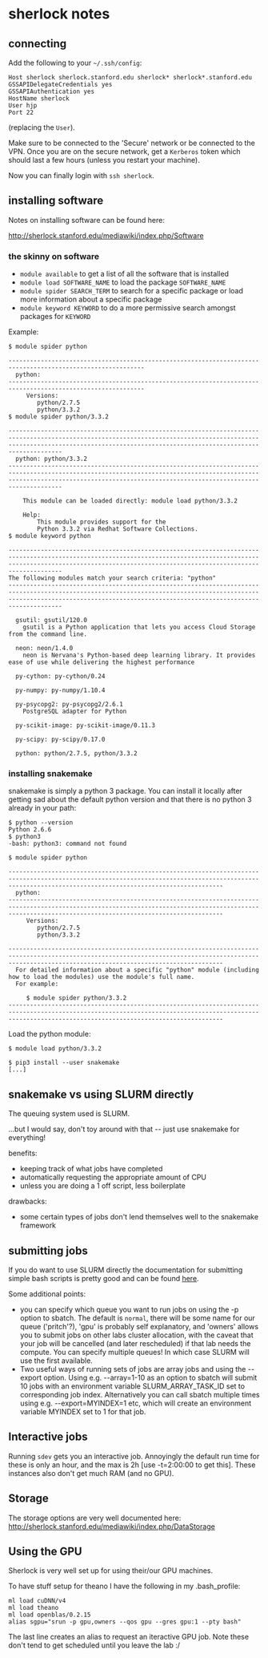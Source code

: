 # sherlock notes

## connecting

Add the following to your `~/.ssh/config`:

```
Host sherlock sherlock.stanford.edu sherlock* sherlock*.stanford.edu
GSSAPIDelegateCredentials yes
GSSAPIAuthentication yes
HostName sherlock
User hjp
Port 22
```

(replacing the `User`).

Make sure to be connected to the 'Secure' network or be connected to the VPN.
Once you are on the secure network, get a `Kerberos` token which should last a few hours (unless you restart your machine).

Now you can finally login with `ssh sherlock`.

## installing software

Notes on installing software can be found here:

http://sherlock.stanford.edu/mediawiki/index.php/Software

### the skinny on software

- `module available` to get a list of all the software that is installed
- `module load SOFTWARE_NAME` to load the package `SOFTWARE_NAME`
- `module spider SEARCH_TERM` to search for a specific package or load more information about a specific package
- `module keyword KEYWORD` to do a more permissive search amongst packages for `KEYWORD`

Example:

```
$ module spider python

------------------------------------------------------------------------------------------------------------
  python:
------------------------------------------------------------------------------------------------------------
     Versions:
        python/2.7.5
        python/3.3.2
$ module spider python/3.3.2

---------------------------------------------------------------------------------------------------------------------------------------------------------------------------------------------------------------------------------
  python: python/3.3.2
---------------------------------------------------------------------------------------------------------------------------------------------------------------------------------------------------------------------------------

    This module can be loaded directly: module load python/3.3.2

    Help:
        This module provides support for the
        Python 3.3.2 via Redhat Software Collections.
$ module keyword python

---------------------------------------------------------------------------------------------------------------------------------------------------------------------------------------------------------------------------------
The following modules match your search criteria: "python"
---------------------------------------------------------------------------------------------------------------------------------------------------------------------------------------------------------------------------------

  gsutil: gsutil/120.0
    gsutil is a Python application that lets you access Cloud Storage from the command line.

  neon: neon/1.4.0
    neon is Nervana's Python-based deep learning library. It provides ease of use while delivering the highest performance

  py-cython: py-cython/0.24

  py-numpy: py-numpy/1.10.4

  py-psycopg2: py-psycopg2/2.6.1
    PostgreSQL adapter for Python

  py-scikit-image: py-scikit-image/0.11.3

  py-scipy: py-scipy/0.17.0

  python: python/2.7.5, python/3.3.2
```

### installing snakemake

snakemake is simply a python 3 package.
You can install it locally after getting sad about the default python version and that there is no python 3 already in your path:

```
$ python --version
Python 2.6.6
$ python3
-bash: python3: command not found
```

```
$ module spider python

--------------------------------------------------------------------------------------------------------------------------------------------------------------------------------------------------------
  python:
--------------------------------------------------------------------------------------------------------------------------------------------------------------------------------------------------------
     Versions:
        python/2.7.5
        python/3.3.2

--------------------------------------------------------------------------------------------------------------------------------------------------------------------------------------------------------
  For detailed information about a specific "python" module (including how to load the modules) use the module's full name.
  For example:

     $ module spider python/3.3.2
--------------------------------------------------------------------------------------------------------------------------------------------------------------------------------------------------------
```

Load the python module:

```
$ module load python/3.3.2
````

```
$ pip3 install --user snakemake
[...]
```

## snakemake vs using SLURM directly 

The queuing system used is SLURM.

...but I would say, don't toy around with that -- just use snakemake for everything!

benefits:
- keeping track of what jobs have completed
- automatically requesting the appropriate amount of CPU
- unless you are doing a 1 off script, less boilerplate

drawbacks:
- some certain types of jobs don't lend themselves well to the snakemake framework

## submitting jobs

If you do want to use SLURM directly the documentation for submitting simple bash scripts is pretty good and can be found [here](http://sherlock.stanford.edu/mediawiki/index.php/SLURMSubmit).

Some additional points: 
- you can specify which queue you want to run jobs on using the -p option to sbatch. The default is `normal`, there will be some name for our queue ('pritch'?), 'gpu' is probably self explanatory, and 'owners' allows you to submit jobs on other labs cluster allocation, with the caveat that your job will be cancelled (and later rescheduled) if that lab needs the compute. You can specify multiple queues! In which case SLURM will use the first available. 
- Two useful ways of running sets of jobs are array jobs and using the --export option. Using e.g. --array=1-10 as an option to sbatch will submit 10 jobs with an environment variable SLURM_ARRAY_TASK_ID set to corresponding job index. Alternatively you can call sbatch multiple times using e.g. --export=MYINDEX=1 etc, which will create an environment variable MYINDEX set to 1 for that job. 

## Interactive jobs

Running `sdev` gets you an interactive job. Annoyingly the default run time for these is only an hour, and the max is 2h [use -t=2:00:00 to get this]. These instances also don't get much RAM (and no GPU). 

## Storage 

The storage options are very well documented here:
http://sherlock.stanford.edu/mediawiki/index.php/DataStorage

## Using the GPU 

Sherlock is very well set up for using their/our GPU machines. 

To have stuff setup for theano I have the following in my .bash_profile: 
```
ml load cuDNN/v4
ml load theano
ml load openblas/0.2.15
alias sgpu="srun -p gpu,owners --qos gpu --gres gpu:1 --pty bash"
```

The last line creates an alias to request an iteractive GPU job. Note these don't tend to get scheduled until you leave the lab :/
